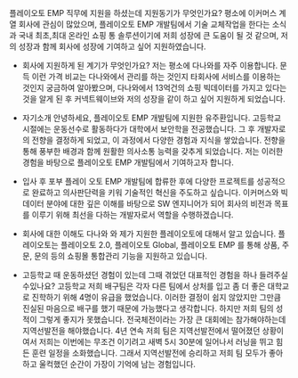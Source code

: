 
 플레이오토 EMP 직무에 지원을 하셨는데 지원동기가 무엇인가요?
평소에 이커머스 계열 회사에 관심이 많았으며, 플레이오토 EMP 개발팀에서 기술 교체작업을 한다는 소식과 국내 최초,최대 온라인 쇼핑 통 솔루션이기에 저희 성장에 큰 도움이 될 것 같으며, 저의 성장과 함께 회사에 성장에 기여하고 싶어 지원하였습니다.


* 회사에 지원하게 된 계기가 무엇인가요?
저는 평소에 다나와를 자주 이용합니다. 문득 이런 가격 비교는 다나와에서 관리를 하는 것인지 타회사에 서비스를 이용하는 것인지 궁금하여 알아봤으며, 다나와에서 13억건의 쇼핑 빅데이터를 가지고 있다는 것을 알게 된 후 커넥트웨이브와 저의 성장을 같이 하고 싶어 지원하게 되었습니다.

* 자기소개
안녕하세요, 플레이오토 EMP 개발팀에 지원한 유주환입니다.
고등학교 시절에는 운동선수로 활동하다가 대학에서 보안학을 전공했습니다. 그 후 개발자로의 전향을 결정하게 되었고, 이 과정에서 다양한 경험과 지식을 쌓았습니다. 전향을 통해 풍부한 배경과 함께 원활한 의사소통 능력을 갖추게 되었습니다. 저는 이러한 경험을 바탕으로 플레이오토 EMP 개발팀에서 기여하고자 합니다.

* 입사 후 포부
플레이 오토 EMP 개발팀에 합류한 후에 다양한 프로젝트를 성공적으로 완료하고 의사판단력을 키워 기술적인 혁신을 주도하고 싶습니다. 이커머스와 빅데이터 분야에 대한 깊은 이해를 바탕으로 SW 엔지니어가 되어 회사의 비전과 목표를 이루기 위해 최선을 다하는 개발자로서 역할을 수행하겠습니다.

* 회사에 대한 이해도
다나와 와 제가 지원한 플레이오토에 대해서 알고 있습니다. 플레이오토는 플레이오토 2.0, 플레이오토 Global, 플레이오토 EMP 를 통해 상품, 주문, 문의 등의 쇼핑몰 통합관리 기능을 지원하고 있습니다.


* 고등학교 때 운동하셨던 경험이 있는데 그때 겪었던 대표적인 경험을 하나 들려주실수있나요?
고등학교 저희 배구팀은 각자 다른 팀에서 상처를 입고 좀 더 좋은 대학교로 진학하기 위해 4명이 유급을 했었습니다. 이러한 결정이 쉽지 않았지만 그만큼 진실된 마음으로 배구를 했기 때문에 가능했다고 생각합니다. 하지만 저희 팀의 성적이 그렇게 좋지가 못했습니다. 
전국체전이라는 가장 큰 대회에는 참가해야하는데 지역선발전을 해야했습니다. 4년 연속 저희 팀은 지역선발전에서 떨어졌던 상황이여서 저희는 이번에는 무조건 이기려고 새벽 5시 30분에 일어나서 러닝을 뛰고 힘든 훈련 일정을 소화했습니다. 그래서 지역선발전에 승리하고 저희 팀 모두가 좋아하고 울컥했던 순간이 가장이 기억에 남는 경험입니다.




